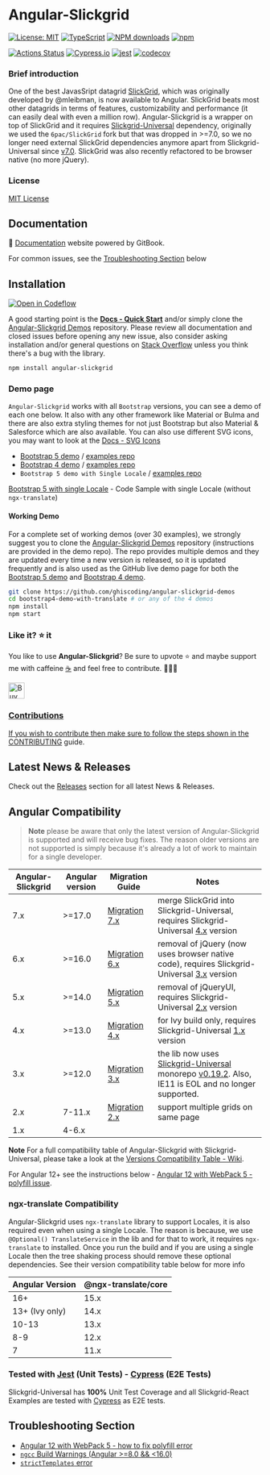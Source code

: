 # Angular-Slickgrid

[![License: MIT](https://img.shields.io/badge/License-MIT-yellow.svg)](https://opensource.org/licenses/MIT)
[![TypeScript](https://img.shields.io/badge/%3C%2F%3E-TypeScript-%230074c1.svg)](http://www.typescriptlang.org/)
[![NPM downloads](https://img.shields.io/npm/dy/angular-slickgrid)](https://npmjs.org/package/angular-slickgrid)
[![npm](https://img.shields.io/npm/v/angular-slickgrid.svg?logo=npm&logoColor=fff&label=npm)](https://www.npmjs.com/package/angular-slickgrid)

[![Actions Status](https://github.com/ghiscoding/Angular-Slickgrid/workflows/CI%20Build/badge.svg)](https://github.com/ghiscoding/Angular-Slickgrid/actions)
[![Cypress.io](https://img.shields.io/badge/tested%20with-Cypress-04C38E.svg?logo=cypress)](https://www.cypress.io/)
[![jest](https://jestjs.io/img/jest-badge.svg)](https://github.com/facebook/jest)
[![codecov](https://codecov.io/gh/ghiscoding/Angular-Slickgrid/branch/master/graph/badge.svg)](https://codecov.io/gh/ghiscoding/Angular-Slickgrid)

### Brief introduction
One of the best JavasSript datagrid [SlickGrid](https://github.com/mleibman/SlickGrid), which was originally developed by @mleibman, is now available to Angular. SlickGrid beats most other datagrids in terms of features, customizability and performance (it can easily deal with even a million row). Angular-Slickgrid is a wrapper on top of SlickGrid and it requires [Slickgrid-Universal](https://github.com/ghiscoding/slickgrid-universal/) dependency, originally we used the `6pac/SlickGrid` fork but that was dropped in >=7.0, so we no longer need external SlickGrid dependencies anymore apart from Slickgrid-Universal since [v7.0](https://github.com/ghiscoding/Angular-Slickgrid/releases/tag/v7.0.3). SlickGrid was also recently refactored to be browser native (no more jQuery).

### License
[MIT License](LICENSE)

## Documentation
📕 [Documentation](https://ghiscoding.gitbook.io/angular-slickgrid/getting-started/quick-start) website powered by GitBook.

For common issues, see the [Troubleshooting Section](#troubleshooting-section) below

## Installation
[![Open in Codeflow](https://developer.stackblitz.com/img/open_in_codeflow.svg)](https:///pr.new/ghiscoding/angular-slickgrid)

A good starting point is the **[Docs - Quick Start](https://ghiscoding.gitbook.io/angular-slickgrid/getting-started/quick-start)** and/or simply clone the [Angular-Slickgrid Demos](https://github.com/ghiscoding/angular-slickgrid-demos) repository. Please review all documentation and closed issues before opening any new issue, also consider asking installation and/or general questions on [Stack Overflow](https://stackoverflow.com/search?tab=newest&q=slickgrid) unless you think there's a bug with the library.

```sh
npm install angular-slickgrid
```

### Demo page
`Angular-Slickgrid` works with all `Bootstrap` versions, you can see a demo of each one below. It also with any other framework like Material or Bulma and there are also extra styling themes for not just Bootstrap but also Material & Salesforce which are also available. You can also use different SVG icons, you may want to look at the [Docs - SVG Icons](https://ghiscoding.gitbook.io/angular-slickgrid/styling/svg-icons)
- [Bootstrap 5 demo](https://ghiscoding.github.io/Angular-Slickgrid) / [examples repo](https://github.com/ghiscoding/angular-slickgrid-demos/tree/master/bootstrap5-demo-with-translate)
- [Bootstrap 4 demo](https://ghiscoding.github.io/angular-slickgrid-demos) / [examples repo](https://github.com/ghiscoding/angular-slickgrid-demos/tree/master/bootstrap4-demo-with-translate)
- `Bootstrap 5 demo with Single Locale` / [examples repo](https://github.com/ghiscoding/angular-slickgrid-demos/tree/master/bootstrap5-demo-with-locales)

[Bootstrap 5 with single Locale](https://github.com/ghiscoding/angular-slickgrid-demos/tree/master/bootstrap5-demo-with-locales) - Code Sample with single Locale (without `ngx-translate`)

#### Working Demo
For a complete set of working demos (over 30 examples), we strongly suggest you to clone the [Angular-Slickgrid Demos](https://github.com/ghiscoding/angular-slickgrid-demos) repository (instructions are provided in the demo repo). The repo provides multiple demos and they are updated every time a new version is released, so it is updated frequently and is also used as the GitHub live demo page for both the [Bootstrap 5 demo](https://ghiscoding.github.io/Angular-Slickgrid) and [Bootstrap 4 demo](https://ghiscoding.github.io/angular-slickgrid-demos).

```sh
git clone https://github.com/ghiscoding/angular-slickgrid-demos
cd bootstrap4-demo-with-translate # or any of the 4 demos
npm install
npm start
```

### Like it? ⭐ it
You like to use **Angular-Slickgrid**? Be sure to upvote ⭐ and maybe support me with caffeine [☕](https://ko-fi.com/ghiscoding) and feel free to contribute. 👷👷‍♀️

<a href='https://ko-fi.com/ghiscoding' target='_blank'><img height='32' style='border:0px;height:32px;' src='https://az743702.vo.msecnd.net/cdn/kofi3.png?v=0' border='0' alt='Buy Me a Coffee at ko-fi.com' />

### Contributions
If you wish to contribute then make sure to follow the steps shown in the [CONTRIBUTING](https://github.com/ghiscoding/Angular-Slickgrid/blob/master/CONTRIBUTING.md) guide.

## Latest News & Releases
Check out the [Releases](https://github.com/ghiscoding/Angular-Slickgrid/releases) section for all latest News & Releases.

## Angular Compatibility

> **Note** please be aware that only the latest version of Angular-Slickgrid is supported and will receive bug fixes. The reason older versions are not supported is simply because it's already a lot of work to maintain for a single developer.

| Angular-Slickgrid | Angular version | Migration Guide | Notes |
|-------------------|-----------------------|-----------------|------|
| 7.x               | >=17.0               | [Migration 7.x](https://ghiscoding.gitbook.io/angular-slickgrid/migrations/migration-to-7.x)     | merge SlickGrid into Slickgrid-Universal, requires Slickgrid-Universal [4.x](https://github.com/ghiscoding/slickgrid-universal/releases/tag/v4.0.2) version |
| 6.x               | >=16.0               | [Migration 6.x](https://github.com/ghiscoding/Angular-Slickgrid/wiki/Migration-to-6.x)     | removal of jQuery (now uses browser native code), requires Slickgrid-Universal [3.x](https://github.com/ghiscoding/slickgrid-universal/releases/tag/v3.0.0) version |
| 5.x               | >=14.0               | [Migration 5.x](https://github.com/ghiscoding/Angular-Slickgrid/wiki/Migration-to-5.x)     | removal of jQueryUI, requires Slickgrid-Universal [2.x](https://github.com/ghiscoding/slickgrid-universal/releases/tag/v2.0.0) version |
| 4.x               | >=13.0               | [Migration 4.x](https://github.com/ghiscoding/Angular-Slickgrid/wiki/Migration-to-4.x)     | for Ivy build only, requires Slickgrid-Universal [1.x](https://github.com/ghiscoding/slickgrid-universal/releases/tag/v1.1.1) version |
| 3.x               | >=12.0                | [Migration 3.x](https://github.com/ghiscoding/Angular-Slickgrid/wiki/Migration-to-3.x) | the lib now uses [Slickgrid-Universal](https://github.com/ghiscoding/slickgrid-universal) monorepo [v0.19.2](https://github.com/ghiscoding/slickgrid-universal/releases/tag/v0.19.2). Also, IE11 is EOL and no longer supported. |
| 2.x               | 7-11.x           | [Migration 2.x](https://github.com/ghiscoding/Angular-Slickgrid/wiki/Migration-to-2.x) | support multiple grids on same page     |
| 1.x               | 4-6.x                 |                 |      |

**Note** For a full compatibility table of Angular-Slickgrid with Slickgrid-Universal, please take a look at the [Versions Compatibility Table - Wiki](https://github.com/ghiscoding/Angular-Slickgrid/wiki/Versions-Compatibility-Table).

For Angular 12+ see the instructions below - [Angular 12 with WebPack 5 - polyfill issue](#angular-12-with-webpack-5---how-to-fix-polyfill-error).

### ngx-translate Compatibility

Angular-Slickgrid uses `ngx-translate` library to support Locales, it is also required even when using a single Locale. The reason is because, we use `@Optional() TranslateService` in the lib and for that to work, it requires `ngx-translate` to installed. Once you run the build and if you are using a single Locale then the tree shaking process should remove these optional dependencies. See their version compatibility table below for more info

| Angular Version | @ngx-translate/core |
|-----------------|---------------------|
|  16+            |        15.x         |
|  13+ (Ivy only) |        14.x         |
|  10-13          |        13.x         |
|  8-9            |        12.x         |
|  7              |        11.x         |

### Tested with [Jest](https://jestjs.io/) (Unit Tests) - [Cypress](https://www.cypress.io/) (E2E Tests)
Slickgrid-Universal has **100%** Unit Test Coverage and all Slickgrid-React Examples are tested with [Cypress](https://www.cypress.io/) as E2E tests.

## Troubleshooting Section

- [Angular 12 with WebPack 5 - how to fix polyfill error](https://github.com/ghiscoding/Angular-Slickgrid/wiki/Versions-Compatibility-Table#angular-12-with-webpack-5---how-to-fix-polyfill-error)
- [`ngcc` Build Warnings (Angular >=8.0 && <16.0)](https://github.com/ghiscoding/Angular-Slickgrid/wiki/Versions-Compatibility-Table#ngcc-build-warnings-angular-80--160)
- [`strictTemplates` error](https://github.com/ghiscoding/Angular-Slickgrid/wiki/Versions-Compatibility-Table#stricttemplates-error)

